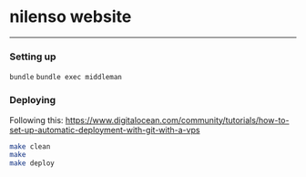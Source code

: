 # nilenso website

---

### Setting up
  `bundle`
  `bundle exec middleman`

### Deploying

Following this: https://www.digitalocean.com/community/tutorials/how-to-set-up-automatic-deployment-with-git-with-a-vps

```sh
make clean
make
make deploy
```
